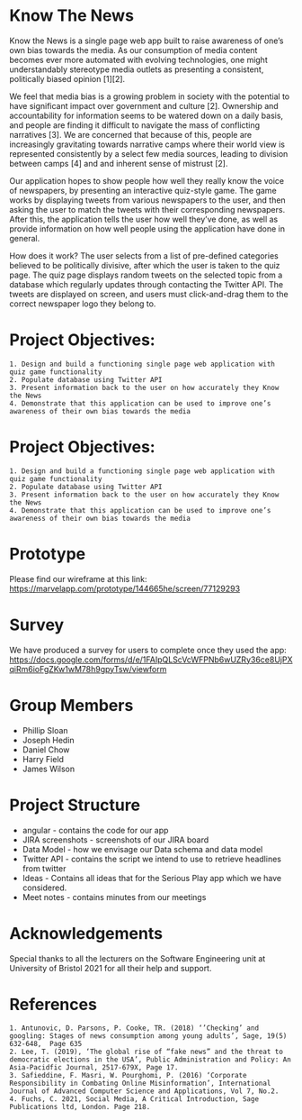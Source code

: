 # Know The News

Know the News is a single page web app built to raise awareness of one’s own bias towards the media. As our consumption of media content becomes ever more automated with evolving technologies, one might understandably stereotype media outlets as presenting a consistent, politically biased opinion [1][2].

We feel that media bias is a growing problem in society with the potential to have significant impact over government and culture [2]. Ownership and accountability for information seems to be watered down on a daily basis, and people are finding it difficult to navigate the mass of conflicting narratives [3]. We are concerned that because of this, people are increasingly gravitating towards narrative camps where their world view is represented consistently by a select few media sources, leading to division between camps [4] and and inherent sense of mistrust [2].

Our application hopes to show people how well they really know the voice of newspapers, by presenting an interactive quiz-style game. The game works by displaying tweets from various newspapers to the user, and then asking the user to match the tweets with their corresponding newspapers. After this, the application tells the user how well they’ve done, as well as provide information on how well people using the application have done in general.

How does it work?
The user selects from a list of pre-defined categories believed to be politically divisive, after which the user is taken to the quiz page. The quiz page displays random tweets on the selected topic from a database which regularly updates through contacting the Twitter API. The tweets are displayed on screen, and users must click-and-drag them to the correct newspaper logo they belong to. 

# Project Objectives:
    1. Design and build a functioning single page web application with quiz game functionality
    2. Populate database using Twitter API
    3. Present information back to the user on how accurately they Know the News
    4. Demonstrate that this application can be used to improve one’s awareness of their own bias towards the media

# Project Objectives:
    1. Design and build a functioning single page web application with quiz game functionality
    2. Populate database using Twitter API
    3. Present information back to the user on how accurately they Know the News
    4. Demonstrate that this application can be used to improve one’s awareness of their own bias towards the media

# Prototype

Please find our wireframe at this link: https://marvelapp.com/prototype/144665he/screen/77129293

# Survey

We have produced a survey for users to complete once they used the app: https://docs.google.com/forms/d/e/1FAIpQLScVcWFPNb6wUZRy36ce8UjPXqiRm6ioFgZKw1wM78h9gpyTsw/viewform

# Group Members
* Phillip Sloan
* Joseph Hedin
* Daniel Chow
* Harry Field
* James Wilson

# Project Structure
 - angular - contains the code for our app
 - JIRA screenshots - screenshots of our JIRA board
 - Data Model - how we envisage our Data schema and data model
 - Twitter API - contains the script we intend to use to retrieve headlines from twitter
 - Ideas - Contains all ideas that for the Serious Play app which we have considered.
 - Meet notes - contains minutes from our meetings
 
# Acknowledgements
Special thanks to all the lecturers on the Software Engineering unit at University of Bristol 2021 for all their help and support. 

# References
    1. Antunovic, D. Parsons, P. Cooke, TR. (2018) ‘’Checking’ and googling: Stages of news consumption among young adults’, Sage, 19(5) 632-648,  Page 635
    2. Lee, T. (2019), ‘The global rise of “fake news” and the threat to democratic elections in the USA’, Public Administration and Policy: An Asia-Pacidfic Journal, 2517-679X, Page 17.
    3. Safieddine, F. Masri, W. Pourghomi, P. (2016) ‘Corporate Responsibility in Combating Online Misinformation’, International Journal of Advanced Computer Science and Applications, Vol 7, No.2.
    4. Fuchs, C. 2021, Social Media, A Critical Introduction, Sage Publications ltd, London. Page 218.
 
